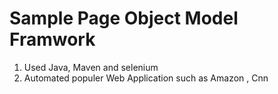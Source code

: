 # Sample Page Object Model Framwork
1. Used Java, Maven and selenium 
2. Automated populer Web Application such as Amazon , Cnn
